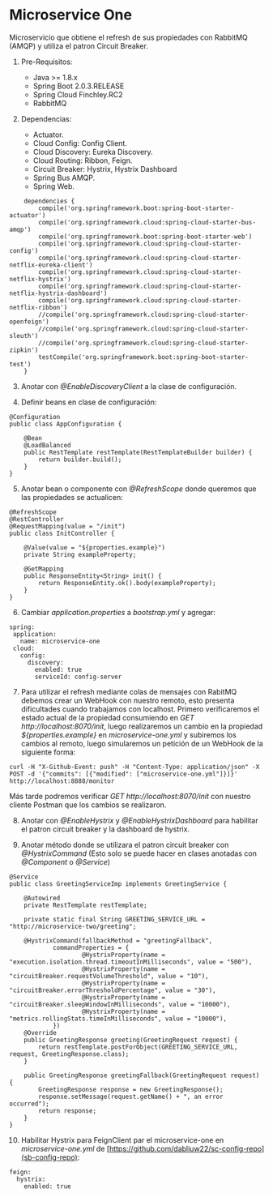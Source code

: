 # Microservice One

Microservicio que obtiene el refresh de sus propiedades con RabbitMQ (AMQP) y utiliza el patron Circuit Breaker.

1. Pre-Requisitos:
	* Java >= 1.8.x
	* Spring Boot 2.0.3.RELEASE
	* Spring Cloud Finchley.RC2
	* RabbitMQ

2. Dependencias:
	* Actuator.
	* Cloud Config: Config Client.
	* Cloud Discovery: Eureka Discovery.
	* Cloud Routing: Ribbon, Feign.
	* Circuit Breaker: Hystrix, Hystrix Dashboard
	* Spring Bus AMQP.
	* Spring Web.

```
	dependencies {
		compile('org.springframework.boot:spring-boot-starter-actuator')
		compile('org.springframework.cloud:spring-cloud-starter-bus-amqp')
		compile('org.springframework.boot:spring-boot-starter-web')
		compile('org.springframework.cloud:spring-cloud-starter-config')
		compile('org.springframework.cloud:spring-cloud-starter-netflix-eureka-client')
		compile('org.springframework.cloud:spring-cloud-starter-netflix-hystrix')
		compile('org.springframework.cloud:spring-cloud-starter-netflix-hystrix-dashboard')
		compile('org.springframework.cloud:spring-cloud-starter-netflix-ribbon')
		//compile('org.springframework.cloud:spring-cloud-starter-openfeign')
		//compile('org.springframework.cloud:spring-cloud-starter-sleuth')
		//compile('org.springframework.cloud:spring-cloud-starter-zipkin')
		testCompile('org.springframework.boot:spring-boot-starter-test')
	}
```

3. Anotar con *@EnableDiscoveryClient* a la clase de configuración.

4. Definir beans en clase de configuración:
```[java]
@Configuration
public class AppConfiguration {
	
	@Bean
	@LoadBalanced
	public RestTemplate restTemplate(RestTemplateBuilder builder) {
		return builder.build();
	} 
}
```

5. Anotar bean o componente con *@RefreshScope* donde queremos que las propiedades se actualicen:
```[java]
@RefreshScope
@RestController
@RequestMapping(value = "/init")
public class InitController {
	
	@Value(value = "${properties.example}")
	private String exampleProperty;
	
	@GetMapping
	public ResponseEntity<String> init() {
		return ResponseEntity.ok().body(exampleProperty);
	}
}
```
 
6.  Cambiar *application.properties* a *bootstrap.yml* y agregar:
 
 ```[yaml]
 spring:  
  application:
    name: microservice-one
  cloud:
    config:
      discovery:
        enabled: true
        serviceId: config-server
 ```
 
7. Para utilizar el refresh mediante colas de mensajes con RabitMQ debemos crear un WebHook con nuestro remoto, esto presenta dificultades cuando trabajamos con localhost. 
Primero verificaremos el estado actual de la propiedad consumiendo en *GET http://localhost:8070/init*, luego realizaremos un cambio en la propiedad *${properties.example}* en *microservice-one.yml* y subiremos los cambios al remoto, luego simularemos un petición de un WebHook de la siguiente forma:
 
 ```
 curl -H "X-Github-Event: push" -H "Content-Type: application/json" -X POST -d '{"commits": [{"modified": ["microservice-one.yml"]}]}' http://localhost:8888/monitor
 ```
Más tarde podremos verificar *GET http://localhost:8070/init* con nuestro cliente Postman que los cambios se realizaron.

8. Anotar con *@EnableHystrix* y *@EnableHystrixDashboard* para habilitar el patron circuit breaker y la dashboard de hystrix.

9. Anotar método donde se utilizara el patron circuit breaker con *@HystrixCommand* (Esto solo se puede hacer en clases anotadas con *@Component* o *@Service*)

```[java]
@Service
public class GreetingServiceImp implements GreetingService {
	
	@Autowired
	private RestTemplate restTemplate;
	
	private static final String GREETING_SERVICE_URL = "http://microservice-two/greeting";
	
	@HystrixCommand(fallbackMethod = "greetingFallback", 
			commandProperties = {
					@HystrixProperty(name = "execution.isolation.thread.timeoutInMilliseconds", value = "500"),
					@HystrixProperty(name = "circuitBreaker.requestVolumeThreshold", value = "10"),
					@HystrixProperty(name = "circuitBreaker.errorThresholdPercentage", value = "30"),
					@HystrixProperty(name = "circuitBreaker.sleepWindowInMilliseconds", value = "10000"),
					@HystrixProperty(name = "metrics.rollingStats.timeInMilliseconds", value = "10000"),
			})
	@Override
	public GreetingResponse greeting(GreetingRequest request) {
		return restTemplate.postForObject(GREETING_SERVICE_URL, request, GreetingResponse.class);
	}
	
	public GreetingResponse greetingFallback(GreetingRequest request) {
		GreetingResponse response = new GreetingResponse();
		response.setMessage(request.getName() + ", an error occurred");
		return response;
	}
}
```
10. Habilitar Hystrix para FeignClient par el microservice-one en *microservice-one.yml* de [https://github.com/dabliuw22/sc-config-repo](sb-config-repo):
```[yml]
feign:
  hystrix:
	enabled: true
```